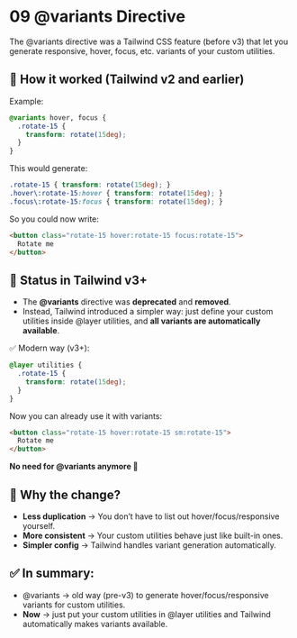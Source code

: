 # 09 @variants Directive
The @variants directive was a Tailwind CSS feature (before v3) that let you generate responsive, hover, focus, etc. variants of your custom utilities.

## 🔹 How it worked (Tailwind v2 and earlier)
Example:
```css
@variants hover, focus {
  .rotate-15 {
    transform: rotate(15deg);
  }
}
```

This would generate:
```css
.rotate-15 { transform: rotate(15deg); }
.hover\:rotate-15:hover { transform: rotate(15deg); }
.focus\:rotate-15:focus { transform: rotate(15deg); }
```

So you could now write:
```html
<button class="rotate-15 hover:rotate-15 focus:rotate-15">
  Rotate me
</button>
```

## 🔹 Status in Tailwind v3+
- The **@variants** directive was **deprecated** and **removed**.
- Instead, Tailwind introduced a simpler way: just define your custom utilities inside @layer utilities, and **all variants are automatically available**.

✅ Modern way (v3+):
```css
@layer utilities {
  .rotate-15 {
    transform: rotate(15deg);
  }
}
```
Now you can already use it with variants:
```html
<button class="rotate-15 hover:rotate-15 sm:rotate-15">
  Rotate me
</button>
```
**No need for @variants anymore 🎉**

## 🔹 Why the change?
- **Less duplication** → You don’t have to list out hover/focus/responsive yourself.
- **More consistent** → Your custom utilities behave just like built-in ones.
- **Simpler config** → Tailwind handles variant generation automatically.

## ✅ In summary:
- @variants → old way (pre-v3) to generate hover/focus/responsive variants for custom utilities.
- **Now** → just put your custom utilities in @layer utilities and Tailwind automatically makes variants available.